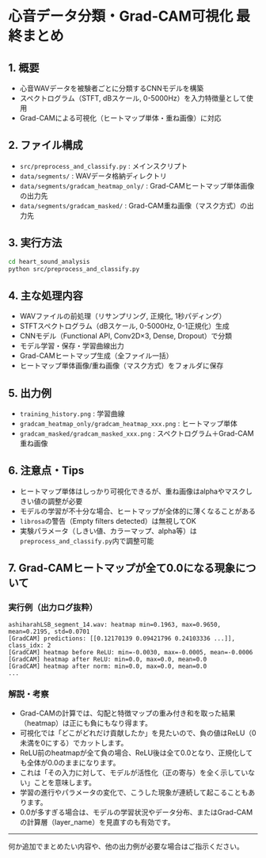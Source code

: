# 心音データ分類・Grad-CAM可視化 最終まとめ

## 1. 概要
- 心音WAVデータを被験者ごとに分類するCNNモデルを構築
- スペクトログラム（STFT, dBスケール, 0-5000Hz）を入力特徴量として使用
- Grad-CAMによる可視化（ヒートマップ単体・重ね画像）に対応

## 2. ファイル構成
- `src/preprocess_and_classify.py` : メインスクリプト
- `data/segments/` : WAVデータ格納ディレクトリ
- `data/segments/gradcam_heatmap_only/` : Grad-CAMヒートマップ単体画像の出力先
- `data/segments/gradcam_masked/` : Grad-CAM重ね画像（マスク方式）の出力先

## 3. 実行方法
```bash
cd heart_sound_analysis
python src/preprocess_and_classify.py
```

## 4. 主な処理内容
- WAVファイルの前処理（リサンプリング, 正規化, 1秒パディング）
- STFTスペクトログラム（dBスケール, 0-5000Hz, 0-1正規化）生成
- CNNモデル（Functional API, Conv2D×3, Dense, Dropout）で分類
- モデル学習・保存・学習曲線出力
- Grad-CAMヒートマップ生成（全ファイル一括）
- ヒートマップ単体画像/重ね画像（マスク方式）をフォルダに保存

## 5. 出力例
- `training_history.png` : 学習曲線
- `gradcam_heatmap_only/gradcam_heatmap_xxx.png` : ヒートマップ単体
- `gradcam_masked/gradcam_masked_xxx.png` : スペクトログラム＋Grad-CAM重ね画像

## 6. 注意点・Tips
- ヒートマップ単体はしっかり可視化できるが、重ね画像はalphaやマスクしきい値の調整が必要
- モデルの学習が不十分な場合、ヒートマップが全体的に薄くなることがある
- `librosa`の警告（Empty filters detected）は無視してOK
- 実験パラメータ（しきい値、カラーマップ、alpha等）は`preprocess_and_classify.py`内で調整可能

## 7. Grad-CAMヒートマップが全て0.0になる現象について

### 実行例（出力ログ抜粋）
```
ashiharahLSB_segment_14.wav: heatmap min=0.1963, max=0.9650, mean=0.2195, std=0.0701
[GradCAM] predictions: [[0.12170139 0.09421796 0.24103336 ...]], class_idx: 2
[GradCAM] heatmap before ReLU: min=-0.0030, max=-0.0005, mean=-0.0006
[GradCAM] heatmap after ReLU: min=0.0, max=0.0, mean=0.0
[GradCAM] heatmap after norm: min=0.0, max=0.0, mean=0.0
...
```

### 解説・考察
- Grad-CAMの計算では、勾配と特徴マップの重み付き和を取った結果（heatmap）は正にも負にもなり得ます。
- 可視化では「どこがどれだけ貢献したか」を見たいので、負の値はReLU（0未満を0にする）でカットします。
- ReLU前のheatmapが全て負の場合、ReLU後は全て0.0となり、正規化しても全体が0.0のままになります。
- これは「その入力に対して、モデルが活性化（正の寄与）を全く示していない」ことを意味します。
- 学習の進行やパラメータの変化で、こうした現象が連続して起こることもあります。
- 0.0が多すぎる場合は、モデルの学習状況やデータ分布、またはGrad-CAMの計算層（layer_name）を見直すのも有効です。

---

何か追加でまとめたい内容や、他の出力例が必要な場合はご指示ください。 